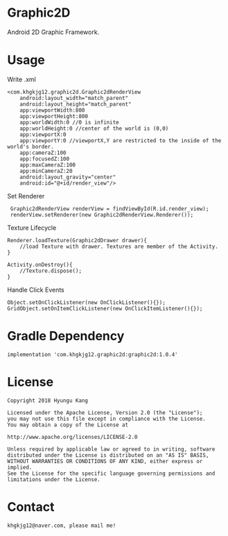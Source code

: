# Graphic2D
Android 2D Graphic Framework.

# Usage
Write .xml

    <com.khgkjg12.graphic2d.Graphic2dRenderView
        android:layout_width="match_parent"
        android:layout_height="match_parent"
        app:viewportWidth:800
        app:viewportHeight:800
        app:worldWidth:0 //0 is infinite
        app:worldHeight:0 //center of the world is (0,0)
        app:viewportX:0
        app:viewportY:0 //viewportX,Y are restricted to the inside of the world's border.
        app:cameraZ:100
        app:focusedZ:100
        app:maxCameraZ:100
        app:minCameraZ:20
        android:layout_gravity="center"
        android:id="@+id/render_view"/>
 
 Set Renderer
 
     Graphic2dRenderView renderView = findViewById(R.id.render_view);
     renderView.setRenderer(new Graphic2dRenderView.Renderer());
     
Texture Lifecycle
    
    Renderer.loadTexture(Graphic2dDrawer drawer){
        //load Texture with drawer. Textures are member of the Activity.
    }
    
    Activity.onDestroy(){
        //Texture.dispose();
    }
    
Handle Click Events
    
    Object.setOnClickListener(new OnClickListener(){});
    GridObject.setOnItemClickListener(new OnClickItemListener(){});
    
# Gradle Dependency
    implementation 'com.khgkjg12.graphic2d:graphic2d:1.0.4'

# License
    Copyright 2018 Hyungu Kang

    Licensed under the Apache License, Version 2.0 (the "License");
    you may not use this file except in compliance with the License.
    You may obtain a copy of the License at

    http://www.apache.org/licenses/LICENSE-2.0
    
    Unless required by applicable law or agreed to in writing, software
    distributed under the License is distributed on an "AS IS" BASIS,
    WITHOUT WARRANTIES OR CONDITIONS OF ANY KIND, either express or implied.
    See the License for the specific language governing permissions and
    limitations under the License.

# Contact
    khgkjg12@naver.com, please mail me!
